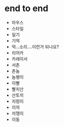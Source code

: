 # end to end

- 마우스
- 스타일
- 일기
- 기억
- 억...소리....이런거 되나요?
- 리어카
- 카레이서
- 서촌
- 촌놈
- 놈팽이
- 이빨
- 빨치산
- 산토끼
- 지렁이
- 이끼
- 끼쟁이
- 이동
